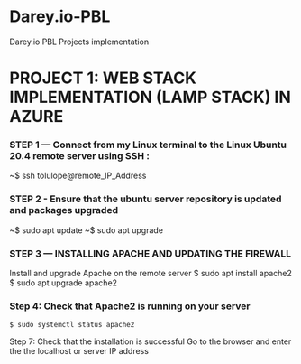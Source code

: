 # Darey.io-PBL
Darey.io PBL Projects implementation


# PROJECT 1: WEB STACK IMPLEMENTATION (LAMP STACK) IN AZURE 

### STEP 1 — Connect from my Linux terminal to the Linux Ubuntu 20.4 remote server using SSH : 
~$ ssh tolulope@remote_IP_Address

### STEP 2 - Ensure that the ubuntu server repository is updated and packages upgraded
~$ sudo apt update
~$ sudo apt upgrade

### STEP 3 — INSTALLING APACHE AND UPDATING THE FIREWALL
Install and upgrade Apache on the remote server
$ sudo apt install apache2
$ sudo apt upgrade apache2

### Step 4: Check that Apache2 is running on your server
	$ sudo systemctl status apache2
Step 7: Check that the installation is successful
	Go to the browser and enter the the localhost or server IP address



